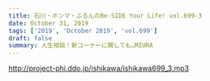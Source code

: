```yaml
---
title: 石川・ホンマ・ぶるんのBe-SIDE Your Life! vol.699-3
date: October 31, 2019
tags: ['2019', 'October 2019', 'vol.699']
draft: false
summary: 人生相談！新コーナーに関しても…MIURA
---
```


http://project-phi.ddo.jp/ishikawa/ishikawa699_3.mp3